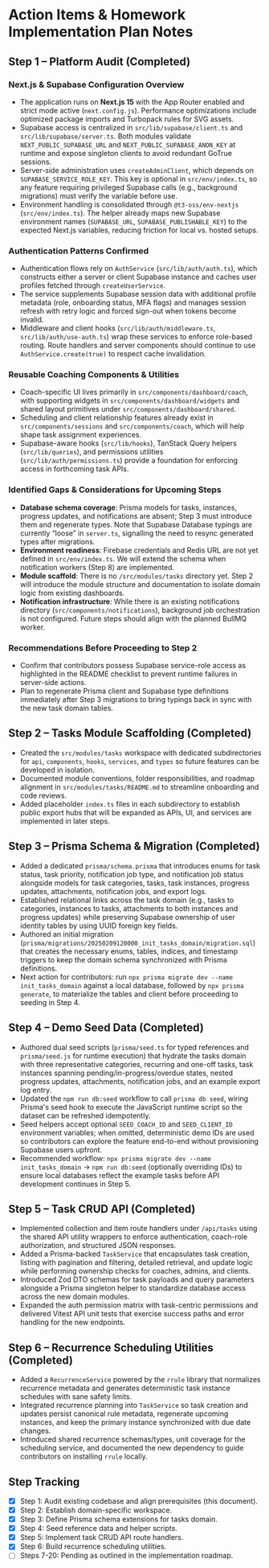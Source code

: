 # Action Items & Homework Implementation Plan Notes

## Step 1 – Platform Audit (Completed)

### Next.js & Supabase Configuration Overview

- The application runs on **Next.js 15** with the App Router enabled and strict mode active (`next.config.js`). Performance optimizations include optimized package imports and Turbopack rules for SVG assets.
- Supabase access is centralized in `src/lib/supabase/client.ts` and `src/lib/supabase/server.ts`. Both modules validate `NEXT_PUBLIC_SUPABASE_URL` and `NEXT_PUBLIC_SUPABASE_ANON_KEY` at runtime and expose singleton clients to avoid redundant GoTrue sessions.
- Server-side administration uses `createAdminClient`, which depends on `SUPABASE_SERVICE_ROLE_KEY`. This key is optional in `src/env/index.ts`, so any feature requiring privileged Supabase calls (e.g., background migrations) must verify the variable before use.
- Environment handling is consolidated through `@t3-oss/env-nextjs` (`src/env/index.ts`). The helper already maps new Supabase environment names (`SUPABASE_URL`, `SUPABASE_PUBLISHABLE_KEY`) to the expected Next.js variables, reducing friction for local vs. hosted setups.

### Authentication Patterns Confirmed

- Authentication flows rely on `AuthService` (`src/lib/auth/auth.ts`), which constructs either a server or client Supabase instance and caches user profiles fetched through `createUserService`.
- The service supplements Supabase session data with additional profile metadata (role, onboarding status, MFA flags) and manages session refresh with retry logic and forced sign-out when tokens become invalid.
- Middleware and client hooks (`src/lib/auth/middleware.ts`, `src/lib/auth/use-auth.ts`) wrap these services to enforce role-based routing. Route handlers and server components should continue to use `AuthService.create(true)` to respect cache invalidation.

### Reusable Coaching Components & Utilities

- Coach-specific UI lives primarily in `src/components/dashboard/coach`, with supporting widgets in `src/components/dashboard/widgets` and shared layout primitives under `src/components/dashboard/shared`.
- Scheduling and client relationship features already exist in `src/components/sessions` and `src/components/coach`, which will help shape task assignment experiences.
- Supabase-aware hooks (`src/lib/hooks`), TanStack Query helpers (`src/lib/queries`), and permissions utilities (`src/lib/auth/permissions.ts`) provide a foundation for enforcing access in forthcoming task APIs.

### Identified Gaps & Considerations for Upcoming Steps

- **Database schema coverage**: Prisma models for tasks, instances, progress updates, and notifications are absent; Step 3 must introduce them and regenerate types. Note that Supabase Database typings are currently “loose” in `server.ts`, signalling the need to resync generated types after migrations.
- **Environment readiness**: Firebase credentials and Redis URL are not yet defined in `src/env/index.ts`. We will extend the schema when notification workers (Step 8) are implemented.
- **Module scaffold**: There is no `/src/modules/tasks` directory yet. Step 2 will introduce the module structure and documentation to isolate domain logic from existing dashboards.
- **Notification infrastructure**: While there is an existing notifications directory (`src/components/notifications`), background job orchestration is not configured. Future steps should align with the planned BullMQ worker.

### Recommendations Before Proceeding to Step 2

- Confirm that contributors possess Supabase service-role access as highlighted in the README checklist to prevent runtime failures in server-side actions.
- Plan to regenerate Prisma client and Supabase type definitions immediately after Step 3 migrations to bring typings back in sync with the new task domain tables.

## Step 2 – Tasks Module Scaffolding (Completed)

- Created the `src/modules/tasks` workspace with dedicated subdirectories for `api`, `components`, `hooks`, `services`, and `types` so future features can be developed in isolation.
- Documented module conventions, folder responsibilities, and roadmap alignment in `src/modules/tasks/README.md` to streamline onboarding and code reviews.
- Added placeholder `index.ts` files in each subdirectory to establish public export hubs that will be expanded as APIs, UI, and services are implemented in later steps.

## Step 3 – Prisma Schema & Migration (Completed)

- Added a dedicated `prisma/schema.prisma` that introduces enums for task status, task priority, notification job type, and notification job status alongside models for task categories, tasks, task instances, progress updates, attachments, notification jobs, and export logs.
- Established relational links across the task domain (e.g., tasks to categories, instances to tasks, attachments to both instances and progress updates) while preserving Supabase ownership of user identity tables by using UUID foreign key fields.
- Authored an initial migration (`prisma/migrations/20250209120000_init_tasks_domain/migration.sql`) that creates the necessary enums, tables, indices, and timestamp triggers to keep the domain schema synchronized with Prisma definitions.
- Next action for contributors: run `npx prisma migrate dev --name init_tasks_domain` against a local database, followed by `npx prisma generate`, to materialize the tables and client before proceeding to seeding in Step 4.

## Step 4 – Demo Seed Data (Completed)

- Authored dual seed scripts (`prisma/seed.ts` for typed references and `prisma/seed.js` for runtime execution) that hydrate the tasks domain with three representative categories, recurring and one-off tasks, task instances spanning pending/in-progress/overdue states, nested progress updates, attachments, notification jobs, and an example export log entry.
- Updated the `npm run db:seed` workflow to call `prisma db seed`, wiring Prisma's seed hook to execute the JavaScript runtime script so the dataset can be refreshed idempotently.
- Seed helpers accept optional `SEED_COACH_ID` and `SEED_CLIENT_ID` environment variables; when omitted, deterministic demo IDs are used so contributors can explore the feature end-to-end without provisioning Supabase users upfront.
- Recommended workflow: `npx prisma migrate dev --name init_tasks_domain` → `npm run db:seed` (optionally overriding IDs) to ensure local databases reflect the example tasks before API development continues in Step 5.

## Step 5 – Task CRUD API (Completed)

- Implemented collection and item route handlers under `/api/tasks` using the shared API utility wrappers to enforce authentication, coach-role authorization, and structured JSON responses.
- Added a Prisma-backed `TaskService` that encapsulates task creation, listing with pagination and filtering, detailed retrieval, and update logic while performing ownership checks for coaches, admins, and clients.
- Introduced Zod DTO schemas for task payloads and query parameters alongside a Prisma singleton helper to standardize database access across the new domain modules.
- Expanded the auth permission matrix with task-centric permissions and delivered Vitest API unit tests that exercise success paths and error handling for the new endpoints.

## Step 6 – Recurrence Scheduling Utilities (Completed)

- Added a `RecurrenceService` powered by the `rrule` library that normalizes recurrence metadata and generates deterministic task instance schedules with sane safety limits.
- Integrated recurrence planning into `TaskService` so task creation and updates persist canonical rule metadata, regenerate upcoming instances, and keep the primary instance synchronized with due date changes.
- Introduced shared recurrence schemas/types, unit coverage for the scheduling service, and documented the new dependency to guide contributors on installing `rrule` locally.

## Step Tracking

- [x] Step 1: Audit existing codebase and align prerequisites (this document).
- [x] Step 2: Establish domain-specific workspace.
- [x] Step 3: Define Prisma schema extensions for tasks domain.
- [x] Step 4: Seed reference data and helper scripts.
- [x] Step 5: Implement task CRUD API route handlers.
- [x] Step 6: Build recurrence scheduling utilities.
- [ ] Steps 7-20: Pending as outlined in the implementation roadmap.
